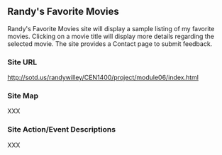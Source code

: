 ## Randy's Favorite Movies

Randy's Favorite Movies site will display a sample listing of my favorite movies. Clicking on a movie title will display more details regarding the selected movie. The site provides a Contact page to submit feedback.

### Site URL

http://sotd.us/randywilley/CEN1400/project/module06/index.html

### Site Map

XXX

### Site Action/Event Descriptions

XXX
